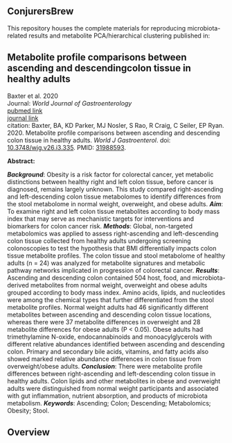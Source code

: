 ## ConjurersBrew

This repository houses the complete materials for reproducing microbiota-related results and metabolite PCA/hierarchical clustering published in: <br/>

## Metabolite profile comparisons between ascending and descendingcolon tissue in healthy adults

Baxter et al. 2020 <br/>
Journal: *World Journal of Gastroenterology* <br/>
[pubmed link](https://www.ncbi.nlm.nih.gov/pmc/articles/PMC6969882/) <br/>
[journal link](https://www.wjgnet.com/1007-9327/full/v26/i3/335.htm) <br/>
citation: Baxter, BA, KD Parker, MJ Nosler, S Rao, R Craig, C Seiler, EP Ryan. 2020. Metabolite profile comparisons between ascending and descending colon tissue in healthy adults. *World J Gastroenterol*. doi: [10.3748/wjg.v26.i3.335](https://www.wjgnet.com/1007-9327/full/v26/i3/335.htm). PMID: [31988593](https://pubmed.ncbi.nlm.nih.gov/31988593/).

**Abstract:** 

***Background***: Obesity is a risk factor for colorectal cancer, yet metabolic distinctions between healthy right and left colon tissue, before cancer is diagnosed, remains largely unknown. This study compared right-ascending and left-descending colon tissue metabolomes to identify differences from the stool metabolome in normal weight, overweight, and obese adults. ***Aim***: To examine right and left colon tissue metabolites according to body mass index that may serve as mechanistic targets for interventions and biomarkers for colon cancer risk. ***Methods***: Global, non-targeted metabolomics was applied to assess right-ascending and left-descending colon tissue collected from healthy adults undergoing screening colonoscopies to test the hypothesis that BMI differentially impacts colon tissue metabolite profiles. The colon tissue and stool metabolome of healthy adults (n = 24) was analyzed for metabolite signatures and metabolic pathway networks implicated in progression of colorectal cancer. ***Results***: Ascending and descending colon contained 504 host, food, and microbiota-derived metabolites from normal weight, overweight and obese adults grouped according to body mass index. Amino acids, lipids, and nucleotides were among the chemical types that further differentiated from the stool metabolite profiles. Normal weight adults had 46 significantly different metabolites between ascending and descending colon tissue locations, whereas there were 37 metabolite differences in overweight and 28 metabolite differences for obese adults (P < 0.05). Obese adults had trimethylamine N-oxide, endocannabinoids and monoacylglycerols with different relative abundances identified between ascending and descending colon. Primary and secondary bile acids, vitamins, and fatty acids also showed marked relative abundance differences in colon tissue from overweight/obese adults. ***Conclusion***: There were metabolite profile differences between right-ascending and left-descending colon tissue in healthy adults. Colon lipids and other metabolites in obese and overweight adults were distinguished from normal weight participants and associated with gut inflammation, nutrient absorption, and products of microbiota metabolism. ***Keywords***: Ascending; Colon; Descending; Metabolomics; Obesity; Stool. <br/>

## Overview
